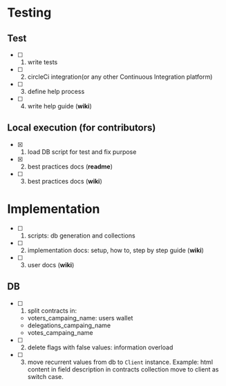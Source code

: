 # Testing
## Test
- [ ] 1) write tests  
- [ ] 2) circleCi integration(or any other Continuous Integration platform)  
- [ ] 3) define help process  
- [ ] 4) write help guide (**wiki**)  

## Local execution (for contributors)
- [X] 1) load DB script for test and fix purpose  
- [X] 2) best practices docs (**readme**)
- [ ] 3) best practices docs (**wiki**)

# Implementation
- [ ] 1) scripts: db generation and collections  
- [ ] 2) implementation docs: setup, how to, step by step guide (**wiki**)
- [ ] 3) user docs (**wiki**)


## DB
- [ ] 1) split contracts in:  
    - voters_campaing_name: users wallet  
    - delegations_campaing_name  
    - votes_campaing_name  
- [ ] 2) delete flags with false values: information overload  
- [ ] 3) move recurrent values from db to `Client` instance. Example: html content in field description in contracts collection move to client as switch case.  
